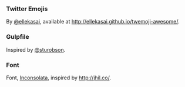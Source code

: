 ### Twitter Emojis

By [@ellekasai](https://github.com/ellekasai), available at http://ellekasai.github.io/twemoji-awesome/.

### Gulpfile

Inspired by [@sturobson](https://gist.github.com/sturobson/8343865).

### Font

Font, [Inconsolata](https://fonts.google.com/specimen/Inconsolata), inspired by http://jhil.co/. 
